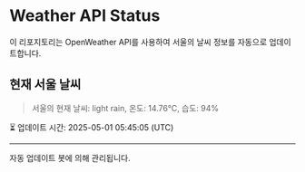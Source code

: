 
# Weather API Status

이 리포지토리는 OpenWeather API를 사용하여 서울의 날씨 정보를 자동으로 업데이트합니다.

## 현재 서울 날씨
> 서울의 현재 날씨: light rain, 온도: 14.76°C, 습도: 94%

⏳ 업데이트 시간: 2025-05-01 05:45:05 (UTC)

---
자동 업데이트 봇에 의해 관리됩니다.
